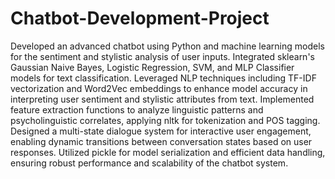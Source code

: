 # Chatbot-Development-Project
Developed an advanced chatbot using Python and machine learning models for the sentiment and stylistic analysis of user inputs. Integrated sklearn's Gaussian Naive Bayes, Logistic Regression, SVM, and MLP Classifier models for text classification. Leveraged NLP techniques including TF-IDF vectorization and Word2Vec embeddings to enhance model accuracy in interpreting user sentiment and stylistic attributes from text. Implemented feature extraction functions to analyze linguistic patterns and psycholinguistic correlates, applying nltk for tokenization and POS tagging. Designed a multi-state dialogue system for interactive user engagement, enabling dynamic transitions between conversation states based on user responses. Utilized pickle for model serialization and efficient data handling, ensuring robust performance and scalability of the chatbot system.


